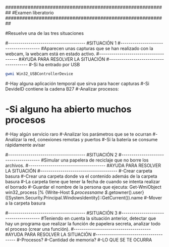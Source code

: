 ##########################################################
#Examen liberatorio
##########################################################

#Resuelve una de las tres situaciones

#--------------------------------------
#SITUACIÓN 1
#--------------------------------------
#Aparecen unas capturas que se han realizado con la webcam, la webcam está en estado activo.
#--------------------------------------
#AYUDA PARA RESOLVER LA SITUACIÓN
#--------------------------------------
#-Si ha entrado por USB
```powershell
gwmi Win32_USBControllerDevice
```
#-Hay alguna aplicación temporal que sirva para hacer capturas
#-Si DevideID contiene la cadena B27
#-Analizar procesos:
#	-Si alguno ha abierto muchos procesos
#-Hay algún servicio raro
#-Analizar los parámetros que se te ocurran
#-Analizar la red, conexiones remotas y puertos
#-Si la batería se consume rápidamente avisar

#--------------------------------------
#SITUACIÓN 2
#--------------------------------------
#Simular una papelera de reciclaje que no borre los archivos.
#--------------------------------------
#AYUDA PARA RESOLVER LA SITUACIÓN
#--------------------------------------
#-Crear carpeta basura
#-Crear una carpeta donde va el contenido además de la carpeta basura
#-La carpeta tiene que tener la fecha de cuando se intenta realizar el borrado
#-Guardar el nombre de la persona que ejecuta:
Get-WmiObject win32_process |% {Write-Host $_.processname $_.getowner().user}
([System.Security.Principal.WindowsIdentity]::GetCurrent()).name
#-Mover a la carpeta basura

#--------------------------------------
#SITUACIÓN 3
#--------------------------------------
#Teniendo en cuenta la situación anterior, detectar que hay un programa que realizar la función de papelera secreta, analizar todo el proceso (crear una función).
#--------------------------------------
#AYUDA PARA RESOLVER LA SITUACIÓN
#--------------------------------------
#-Procesos?
#-Cantidad de memoria?
#-LO QUE SE TE OCURRA
